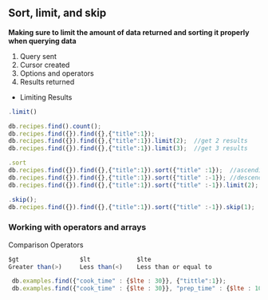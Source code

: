 ## Sort, limit, and skip

**Making sure to limit the amount of data returned and sorting it properly when querying data**  
1.  Query sent  
2.  Cursor created  
3.  Options and operators  
4.  Results returned  

- Limiting Results
```js
.limit()

db.recipes.find().count();
db.recipes.find({}).find({},{"title":1});
db.recipes.find({}).find({},{"title":1}).limit(2);  //get 2 results
db.recipes.find({}).find({},{"title":1}).limit(3);  //get 3 results

.sort
db.recipes.find({}).find({},{"title":1}).sort({"title" :1});  //ascending
db.recipes.find({}).find({},{"title":1}).sort({"title" :-1}); //descending
db.recipes.find({}).find({},{"title":1}).sort({"title" :-1}).limit(2); 

.skip();
db.recipes.find({}).find({},{"title":1}).sort({"title" :-1}).skip(1);  //skip the numbers of result
```

### Working with operators and arrays  

Comparison Operators
```js
$gt                 $lt             $lte
Greater than(>)     Less than(<)    Less than or equal to

 db.examples.find({"cook_time" : {$lte : 30}}, {"tittle":1});
 db.examples.find({"cook_time" : {$lte : 30}}, "prep_time" : {$lte : 10}, {"tittle":1});
```
